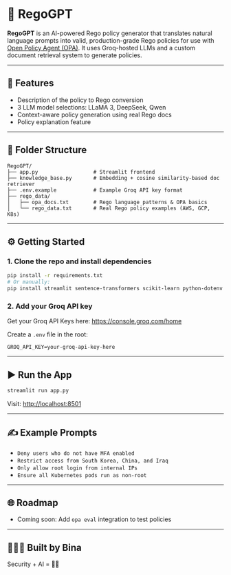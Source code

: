 # 🔐 RegoGPT

**RegoGPT** is an AI-powered Rego policy generator that translates natural language prompts into valid, production-grade Rego policies for use with [Open Policy Agent (OPA)](https://www.openpolicyagent.org/). It uses Groq-hosted LLMs and a custom document retrieval system to generate policies. 

---

## 🚀 Features

- Description of the policy to Rego conversion
- 3 LLM model selections: LLaMA 3, DeepSeek, Qwen
- Context-aware policy generation using real Rego docs
- Policy explanation feature
---

## 📁 Folder Structure

```
RegoGPT/
├── app.py                  # Streamlit frontend
├── knowledge_base.py       # Embedding + cosine similarity-based doc retriever
├── .env.example            # Example Groq API key format
├── rego_data/
│   ├── opa_docs.txt        # Rego language patterns & OPA basics
│   └── rego_data.txt       # Real Rego policy examples (AWS, GCP, K8s)
```

---

## ⚙️ Getting Started

### 1. Clone the repo and install dependencies

```bash
pip install -r requirements.txt
# Or manually:
pip install streamlit sentence-transformers scikit-learn python-dotenv groq
```

### 2. Add your Groq API key
Get your Groq API Keys here: https://console.groq.com/home

Create a `.env` file in the root:

```
GROQ_API_KEY=your-groq-api-key-here
```

---

## ▶️ Run the App

```bash
streamlit run app.py
```

Visit: [http://localhost:8501](http://localhost:8501)

---

## ✍️ Example Prompts

- `Deny users who do not have MFA enabled`
- `Restrict access from South Korea, China, and Iraq`
- `Only allow root login from internal IPs`
- `Ensure all Kubernetes pods run as non-root`

---

## 🌐 Roadmap

- Coming soon: Add `opa eval` integration to test policies
---

## 👩🏽‍💻 Built by Bina

Security + AI = 🔐💡
